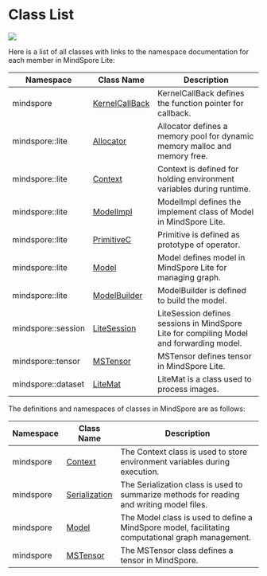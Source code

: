 # Class List

<a href="https://gitee.com/mindspore/docs/blob/r1.3/docs/lite/api/source_en/api_cpp/class_list.md" target="_blank"><img src="https://gitee.com/mindspore/docs/raw/r1.3/resource/_static/logo_source.png"></a>

Here is a list of all classes with links to the namespace documentation for each member in MindSpore Lite:

| Namespace | Class Name | Description |
| --- | --- | --- |
| mindspore | [KernelCallBack](https://www.mindspore.cn/lite/api/en/r1.3/api_cpp/mindspore.html#kernelcallback) | KernelCallBack defines the function pointer for callback. |
| mindspore::lite | [Allocator](https://www.mindspore.cn/lite/api/en/r1.3/api_cpp/lite.html#allocator) | Allocator defines a memory pool for dynamic memory malloc and memory free. |
| mindspore::lite | [Context](https://www.mindspore.cn/lite/api/en/r1.3/api_cpp/lite.html#context) | Context is defined for holding environment variables during runtime. |
| mindspore::lite | [ModelImpl](https://www.mindspore.cn/lite/api/en/r1.3/api_cpp/lite.html#modelimpl) | ModelImpl defines the implement class of Model in MindSpore Lite. |
| mindspore::lite | [PrimitiveC](https://www.mindspore.cn/lite/api/en/r1.3/api_cpp/lite.html#primitivec) | Primitive is defined as prototype of operator. |
| mindspore::lite | [Model](https://www.mindspore.cn/lite/api/en/r1.3/api_cpp/lite.html#model) | Model defines model in MindSpore Lite for managing graph. |
| mindspore::lite | [ModelBuilder](https://www.mindspore.cn/lite/api/en/r1.3/api_cpp/lite.html#modelbuilder) | ModelBuilder is defined to build the model. |
| mindspore::session | [LiteSession](https://www.mindspore.cn/lite/api/en/r1.3/api_cpp/session.html#litesession) | LiteSession defines sessions in MindSpore Lite for compiling Model and forwarding model. |
| mindspore::tensor | [MSTensor](https://www.mindspore.cn/lite/api/en/r1.3/api_cpp/tensor.html#mstensor) | MSTensor defines tensor in MindSpore Lite. |
| mindspore::dataset | [LiteMat](https://www.mindspore.cn/lite/api/en/r1.3/generate/classmindspore_dataset_LiteMat.html) |LiteMat is a class used to process images. |

The definitions and namespaces of classes in MindSpore are as follows:

| Namespace | Class Name                                                                                 | Description                                                                                       |
| --------- | ------------------------------------------------------------------------------------------ | ------------------------------------------------------------------------------------------------- |
| mindspore | [Context](https://www.mindspore.cn/lite/api/en/r1.3/api_cpp/mindspore.html#context)             | The Context class is used to store environment variables during execution.                        |
| mindspore | [Serialization](https://www.mindspore.cn/lite/api/en/r1.3/api_cpp/mindspore.html#serialization) | The Serialization class is used to summarize methods for reading and writing model files.         |
| mindspore | [Model](https://www.mindspore.cn/lite/api/en/r1.3/api_cpp/mindspore.html#model)                 | The Model class is used to define a MindSpore model, facilitating computational graph management. |
| mindspore | [MSTensor](https://www.mindspore.cn/lite/api/en/r1.3/api_cpp/tensor.html#mstensor)           | The MSTensor class defines a tensor in MindSpore.                                                 |
